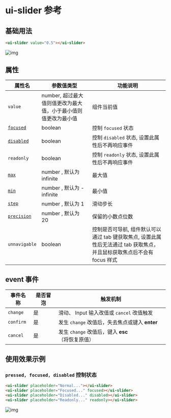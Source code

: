 # ui-slider 参考

## 基础用法

```html
<ui-slider value="0.5"></ui-slider>
```
    
![img](ui-kit/ui-slider.gif)

## 属性
属性名  | 参数值类型 | 功能说明
------|--------------|-------------  
`value`| number, 超过最大值则值更改为最大值，小于最小值则值更改为最小值| 组件当前值
[`focused`](#`pressed,-focused,-disabled`-控制状态)| boolean | 控制 `focused` 状态 
[`disabled`](#`pressed,-focused,-disabled`-控制状态)| boolean | 控制 `disabled` 状态, 设置此属性后不再响应事件
`readonly`| boolean | 控制 `readonly` 状态, 设置此属性后不再响应事件
[`max`](#max)| number , 默认为 infinite| 最大值
[`min`](#min)| number , 默认为 -infinite| 最小值
[`step`](#step)| number , 默认为 1| 滑动步长
[`precision`](#min)| number , 默认为 20| 保留的小数点位数
`unnavigable`| boolean | 控制是否可导航, 组件默认可以通过 tab 键获取焦点, 设置此属性后无法通过 tab 获取焦点，并且鼠标获取焦点后不会有 focus 样式

## event 事件
事件名称|是否冒泡|触发机制
-------|-------|--------
`change` |是|滑动、 Input 输入改值或 `cancel` 改值触发
`confirm` |是|发生 `change` 改值后，失去焦点或键入 **enter**
`cancel` |是|发生 `change` 改值后，键入 **esc** （将恢复原值）

## 使用效果示例

### `pressed, focused, disabled` 控制状态
```html
<ui-slider placeholder="Normal..."></ui-slider>
<ui-slider placeholder="Focused..." focused></ui-slider>
<ui-slider placeholder="Disabled..." disabled></ui-slider>
<ui-slider placeholder="Readonly..." readonly></ui-slider>
```
![img](ui-kit/ui-slider-state.png)